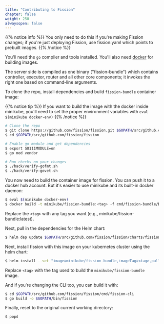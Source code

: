 ```yaml
---
title: "Contributing to Fission"
chapter: false
weight: 250
alwaysopen: false
---
```


{{% notice info %}}
You only need to do this if you're making Fission changes; if you're
just deploying Fission, use fission.yaml which points to prebuilt
images.
{{% /notice %}}

You'll need the `go` compiler and tools installed. You'll also need
[docker](https://docs.docker.com/install) for building images.

The server side is compiled as one binary ("fission-bundle") which
contains controller, executor, router and all other core components; 
it invokes the right one based on command-line arguments.

To clone the repo, install dependencies and build `fission-bundle` container image:

{{% notice tip %}}
If you want to build the image with the docker inside
minikube, you'll need to set the proper environment variables with
`eval $(minikube docker-env)`
{{% /notice %}}

```sh
# Clone the repo
$ git clone https://github.com/fission/fission.git $GOPATH/src/github.com/fission/fission
$ cd $GOPATH/src/github.com/fission/fission

# Enable go module and get dependencies
$ export GO111MODULE=on
$ go mod vendor

# Run checks on your changes
$ ./hack/verify-gofmt.sh
$ ./hack/verify-govet.sh
```

You now need to build the container image for fission. You can push it to
a docker hub account. But it's easier to use minikube and its
built-in docker daemon:

```sh
$ eval $(minikube docker-env)
$ docker build -t minikube/fission-bundle:<tag> -f cmd/fission-bundle/Dockerfile.fission-bundle .
```
Replace the `<tag>` with any tag you want (e.g., minikube/fission-bundle:latest). 

Next, pull in the dependencies for the Helm chart:

```sh
$ helm dep update $GOPATH/src/github.com/fission/fission/charts/fission-all
```

Next, install fission with this image on your kubernetes cluster using the helm chart:

```sh
$ helm install --set "image=minikube/fission-bundle,imageTag=<tag>,pullPolicy=IfNotPresent,analytics=false" charts/fission-all
```
Replace `<tag>` with the tag used to build the `minikube/fission-bundle` image. 

And if you're changing the CLI too, you can build it with:

```sh
$ cd $GOPATH/src/github.com/fission/fission/cmd/fission-cli
$ go build -o $GOPATH/bin/fission
```

Finally, reset to the original current working directory:

```sh
$ popd
```
